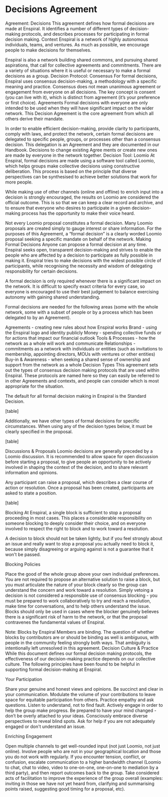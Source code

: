 # Decisions Agreement

Agreement: Decisions
This agreement defines how formal decisions are made at Enspiral. It identifies a number of different types of decision-making protocols, and describes processes for participating in formal decision making.
Context
Enspiral is a network of highly autonomous individuals, teams, and ventures. As much as possible, we encourage people to make decisions for themselves.

Enspiral is also a network building shared commons, and pursuing shared aspirations, that call for collective agreements and commitments. There are a variety of situations where it is useful or necessary to make a formal decisions as a group. 
Decision Protocol: Consensus 
For formal decisions, Enspiral uses consensus decision-making, a methodology with a specific meaning and practice. Consensus does not mean unanimous agreement or engagement from everyone on all decisions. The key concept is consent (you can live with it), which is distinct from agreement (it’s your preference or first choice). 
Agreements
Formal decisions with everyone are only intended to be used when they will have significant impact on the wider network. This Decision Agreement is the core agreement from which all others derive their mandate.

In order to enable efficient decision-making, provide clarity to participants, comply with laws, and protect the network, certain formal decisions are delegated to specific people, groups, or processes other than a consensus decision. This delegation is an Agreement and they are documented in our Handbook. Decisions to change existing Agree    ments or create new ones are made by everyone in the network together.
Decision Tool: Loomio
At Enspiral, formal decisions are made using a software tool called Loomio, which helps groups make collective decisions using constructive deliberation. This process is based on the principle that diverse perspectives can be synthesised to achieve better solutions that work for more people. 

While making use of other channels (online and offline) to enrich input into a decision is strongly encouraged, the results on Loomio are considered the official outcome. This is so that we can keep a clear record and archive, and to ensure that everyone who desires to participate in a given decision-making process has the opportunity to make their voice heard.

Not every Loomio proposal constitutes a formal decision. Many Loomio proposals are created simply to gauge interest or share information. For the purposes of this Agreement, a “formal decision” is a clearly worded Loomio proposal seeking a specific mandate on behalf of the network.
Making Formal Decisions
Anyone can propose a formal decision at any time. Enspiral seeks open, transparent decision-making and strives to enable the people who are affected by a decision to participate as fully possible in making it. Enspiral tries to make decisions with the widest possible circle of participants, while recognising the necessity and wisdom of delegating responsibility for certain decisions.

A formal decision is only required whenever there is a significant impact on the network. It is difficult to specify exact criteria for every case, so everyone is encouraged to use their best judgement to balance exercising autonomy with gaining shared understanding. 

Formal decisions are needed for the following areas (some with the whole network, some with a subset of people or by a process which has been delegated to by an Agreement).


Agreements - creating new rules about how Enspiral works
Brand - using the Enspiral logo and identity publicly
Money - spending collective funds or for actions that impact our financial outlook 
Tools & Processes - how the network as a whole will work and communicate
Relationships - commitments as a network with individuals or entities (such as invitations to membership, appointing directors, MOUs with ventures or other entities)
Buy-in & Awareness - when seeking a shared sense of ownership and support from the network as a whole
Decision Types
This agreement sets out the types of consensus decision making protocols that are used within Enspiral. These protocols are named here so they can easily be referred to in other Agreements and contexts, and people can consider which is most appropriate for the situation. 


The default for all formal decision making in Enspiral is the Standard Decision.

[table]

Additionally, we have other types of formal decisions for specific circumstances. When using any of the decision types below, it must be clearly specified in the proposal.

[table]

Discussions & Proposals
Loomio decisions are generally preceded by a Loomio discussion. It is recommended to allow space for open discussion before starting a proposal, to give people an opportunity to be actively involved in shaping the context of the decision, and to share relevant information and opinions. 

Any participant can raise a proposal, which describes a clear course of action or resolution. Once a proposal has been created, participants are asked to state a position. 

[table]
 
 Blocking
At Enspiral, a single block is sufficient to stop a proposal proceeding in most cases. This places a considerable responsibility on someone blocking to deeply consider their choice, and on everyone involved to respect the right to block and to work toward a resolution. 

A decision to block should not be taken lightly, but if you feel strongly about an issue and really want to stop a proposal you actually need to block it, because simply disagreeing or arguing against is not a guarantee that it won't be passed.

Blocking Policies

Place the good of the whole group above your own individual preferences.
You are not required to propose an alternative solution to raise a block, but you must articulate the nature of your block clearly so the group can understand the concern and work toward a resolution.
Simply vetoing a decision is not considered a responsible use of consensus blocking - you must be prepared to work collaboratively to try and reach a resolution, make time for conversations, and to help others understand the issue.
Blocks should only be used in cases where the blocker genuinely believes there is a significant risk of harm to the network, or that the proposal contravenes the fundamental values of Enspiral.

Note: Blocks by Enspiral Members are binding. The question of whether blocks by contributors are or should be binding as well is ambiguous, with people in the community feeling strongly both ways. That ambiguity is intentionally left unresolved in this agreement. 
Decision Culture & Practice
While this document defines our formal decision making protocols, the effectiveness of our decision-making practice depends on our collective culture. The following principles have been found to be helpful in supporting formal decision-making at Enspiral.


Your Participation

Share your genuine and honest views and opinions.
Be succinct and clear in your communication.
Modulate the volume of your contributions to leave space for equitable participation from others.
Practice empathy and ask questions. Listen to understand, not to find fault.
Actively engage in order to help the group make progress.
Be prepared to have your mind changed - don’t be overly attached to your ideas.
Consciously embrace diverse perspectives to reveal blind spots.
Ask for help if you are not adequately engaged or don't understand an issue.

Enriching Engagement

Open multiple channels to get well-rounded input (not just Loomio, not just online).
Involve people who are not in your geographical location and those you do not work with regularly.
If you encounter tension, conflict, or confusion, escalate communication to a higher bandwidth channel (Loomio to chat, chat to video, video to one-on-one, one-on-one to mediation by a third party), and then report outcomes back to the group.
Take considered acts of facilitation to improve the experience of the group overall (examples: inviting in those we have not yet heard from, clarifying and summarising points raised, suggesting good timing for a proposal, etc).
